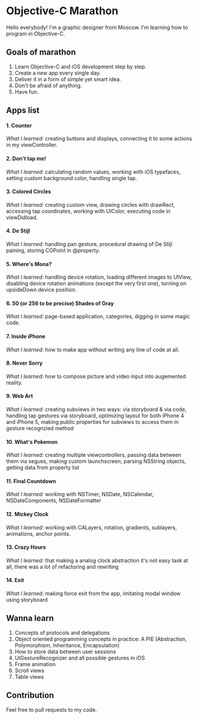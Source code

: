 Objective-C Marathon
====================

Hello everybody! I'm a graphic designer from Moscow. I'm learning how to program in Objective-C.

## Goals of marathon

1. Learn Objective-C and iOS development step by step.
2. Create a new app every single day.
3. Deliver it in a form of simple yet smart idea.
4. Don't be afraid of anything.
5. Have fun.


## Apps list

#### 1. Counter
*What I learned:* creating buttons and displays, connecting it to some actions in my viewController.

#### 2. Don't tap me!
*What I learned:* calculating random values, working with iOS typefaces, setting custom background color, handling single tap.

#### 3. Colored Circles
*What I learned:* creating custom view, drawing circles with drawRect, accessing tap coordinates, working with UIColor, executing code in viewDidload.

#### 4. De Stijl
*What I learned:* handling pan gesture, procedural drawing of De Stijl paining, storing CGPoint in @property.

#### 5. Where's Mona?
*What I learned:* handling device rotation, loading different images to UIView, disabling device rotation animations (except the very first one), turning on upsideDown device position.

#### 6. 50 (or 256 to be precise) Shades of Gray
*What I learned:* page-based application, categories, digging in some magic code.

#### 7. Inside iPhone
*What I learned:* how to make app without writing any line of code at all.

#### 8. Never Sorry
*What I learned:* how to compose picture and video input into augemented reality.

#### 9. Web Art
*What I learned:* creating subviews in two ways: via storyboard & via code, handling tap gestures via storyboard, optimizing layout for both iPhone 4 and iPhone 5, making public properties for subviews to access them in gesture recognzied method

#### 10. What's Pokemon
*What I learned:* creating multiple viewcontrollers, passing data between them via segues, making custom launchscreen, parsing NSString objects, getting data from property list

#### 11. Final Countdown
*What I learned:* working with NSTimer, NSDate, NSCalendar, NSDateComponents, NSDateFormatter

#### 12. Mickey Clock
*What I learned:* working with CALayers, rotation, gradients, sublayers, animations, anchor points.

#### 13. Crazy Hours
*What I learned:* that making a analog clock abstraction it's not easy task at all, there was a lot of refactoring and rewriting

#### 14. Exit
*What I learned:* making force exit from the app, imitating modal window using storyboard

## Wanna learn
1. Concepts of protocols and delegations
2. Object oriented programming concepts in practice: A PIE (Abstraction, Polymorphism, Inheritance, Encapsulation)
3. How to store data between user sessions
4. UIGestureRecognizer and all possible gestures in iOS
5. Frame animation
6. Scroll views
7. Table views

## Contribution
Feel free to pull requests to my code.